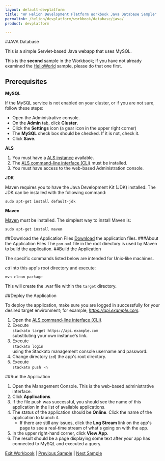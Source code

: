 ```yaml
---
layout: default-devplatform
title: "HP Helion Development Platform Workbook Java Database Sample"
permalink: /helion/devplatform/workbook/database/java/
product: devplatform

---
```

#JAVA Database

This is a simple Servlet-based Java webapp that uses MySQL. 

This is the **second** sample in the Workbook; if you have not already examined the [HelloWorld](/helion/devplatform/workbook/helloworld/java/) sample, please do that one first.


## Prerequisites
**MySQL**

If the MySQL service is not enabled on your cluster, or if you are not sure, follow these steps:

- Open the Administrative console.
- On the **Admin** tab, click **Cluster**.
- Click the **Settings** icon (a gear icon in the upper right corner)
- The **MySQL** check box should be checked. If it is not, check it.
- Click **Save**.

**ALS**

1. You must have a [ALS instance](/helion/devplatform/community/install-als/) available. 
2. The  [ALS command-line interface (CLI)](http://docs.stackato.com/user/client/index.html#client) must be installed. 
3. You must have access to the web-based Administration console.

**JDK**

Maven requires you to have the Java Development Kit (JDK) installed. The JDK can be installed with the following command:

	sudo apt-get install default-jdk

**Maven**

[Maven](http://maven.apache.org/ "Maven") must be installed. 
The simplest way to install Maven is:

	sudo apt-get install maven 
##Download the Application Files
[Download](https://gitlab.gozer.hpcloud.net/developer-experience/mysql-java) the application files. 
###About the Application Files
 The `pom.xml` file 
in the root directory is used by Maven to build the application.
##Build the Application

The specific commands listed below are intended for Unix-like machines.

 *cd* into this app's root directory and execute:

	mvn clean package

This will create the .war file within the `target` directory.


##Deploy the Application

To deploy the application, make sure you are logged in successfully for your desired target environment; for example, *https://api.example.com*.

1. Open the  [ALS command-line interface (CLI)](http://docs.stackato.com/user/client/index.html#client).
2.	Execute <br>`stackato target https://api.example.com`<br>substituting your own instance's link.
3.	Execute <br>`stackato login`<br> using the Stackato management console username and password.
4. Change directory (`cd`) the app's root directory.
5. Execute <br>`stackato push -n` 

##Run the Application

1. Open the Management Console. This is the web-based administrative interface.
2. Click **Applications**.
3. If the file push was successful, you should see the name of this application in the list of available applications. 
4. The status of the application should be **Online**. Click the name of the application to launch it.
	- If there are still any issues, click the **Log Stream** link on the app's page to see a real-time stream of what's going on with the app. 
5. In the upper right-hand corner, click **View App**.
6. The result should be a page displaying some text after your app has connected to MySQL and executed a query.

[Exit Workbook](/helion/devplatform/) | [Previous Sample](/helion/devplatform/workbook/helloworld/java/) | [Next Sample](/helion/devplatform/workbook/messaging/java/)